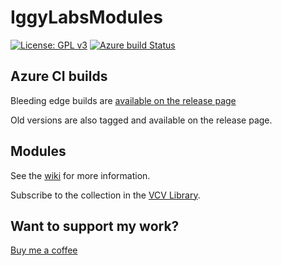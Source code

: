 # IggyLabsModules

[![License: GPL v3](https://img.shields.io/badge/License-GPLv3-blue.svg)](https://www.gnu.org/licenses/gpl-3.0)
[![Azure build Status](https://dev.azure.com/IggyLabs/IggyLabsModules/_apis/build/status/IggyLabs.IggyLabsModules?branchName=master)](https://dev.azure.com/IggyLabs/IggyLabsModules/_build/latest?definitionId=1&branchName=master)

## Azure CI builds

Bleeding edge builds are [available on the release page](https://github.com/IggyLabs/IggyLabsModules/releases/tag/AzureCI)

Old versions are also tagged and available on the release page.

## Modules

See the [wiki](https://github.com/IggyLabs/IggyLabsModules/wiki/Manual) for more information.

Subscribe to the collection in the [VCV Library](https://library.vcvrack.com/?brand=iggy.labs).

## Want to support my work?
[Buy me a coffee](https://www.buymeacoffee.com/iggylabs)
